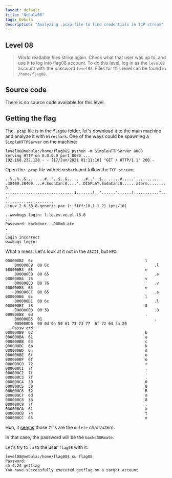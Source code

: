 ```yaml
---
layout: default
title: "Nebula08"
tags: Nebula
description: "Analyzing .pcap file to find credentials in TCP stream"
---
```



## Level 08

> World readable files strike again. Check what that user was up to, and use it to log into flag08 account. To do this level, log in as the `level08` account with the password `level08`. Files for this level can be found in `/home/flag08`.

## Source code

There is no source code available for this level.

## Getting the flag

The `.pcap` file is in the `flag08` folder, let's download it to the main machine and analyze it with `Wireshark`. One of the ways could be spawning a `SimpleHTTPServer` on the machine:
```
level08@nebula:/home/flag08$ python -m SimpleHTTPServer 8080
Serving HTTP on 0.0.0.0 port 8080 ...
192.168.232.128 - - [17/Jun/2021 01:11:10] "GET / HTTP/1.1" 200 -
```
Open the `.pcap` file with `Wireshark` and follow the `TCP stream`:

```
..%..%..&..... ..#..'..$..&..... ..#..'..$.. .....#.....'........... .38400,38400....#.SodaCan:0....'..DISPLAY.SodaCan:0......xterm.........."........!........"..".....b........b....	B.
..............................1.......!.."......"......!..........."........"..".............	..
.....................
Linux 2.6.38-8-generic-pae (::ffff:10.1.1.2) (pts/10)

..wwwbugs login: l.le.ev.ve.el.l8.8
..
Password: backdoor...00Rm8.ate
.
..
Login incorrect
wwwbugs login: 
```
What a mess. Let's look at it not in the `ASCII`, but `HEX`:
```
000000B2  6c                                                 l
    000000C9  00 6c                                              .l
000000B3  65                                                 e
    000000CB  00 65                                              .e
000000B4  76                                                 v
    000000CD  00 76                                              .v
000000B5  65                                                 e
    000000CF  00 65                                              .e
000000B6  6c                                                 l
    000000D1  00 6c                                              .l
000000B7  38                                                 8
    000000D3  00 38                                              .8
000000B8  0d                                                 .
    000000D5  01                                                 .
    000000D6  00 0d 0a 50 61 73 73 77  6f 72 64 3a 20            ...Passw ord: 
000000B9  62                                                 b
000000BA  61                                                 a
000000BB  63                                                 c
000000BC  6b                                                 k
000000BD  64                                                 d
000000BE  6f                                                 o
000000BF  6f                                                 o
000000C0  72                                                 r
000000C1  7f                                                 .
000000C2  7f                                                 .
000000C3  7f                                                 .
000000C4  30                                                 0
000000C5  30                                                 0
000000C6  52                                                 R
000000C7  6d                                                 m
000000C8  38                                                 8
000000C9  7f                                                 .
000000CA  61                                                 a
000000CB  74                                                 t
000000CC  65                                                 e
```

Huh, it [seems](https://www.asciihex.com/character/control/127/0x7F/del-delete-character) those `7f`'s are the `delete` charracters. 

In that case, the password will be the `backd00Rmate`. 

Let's try to `su` to the user `flag08` with it:
```
level08@nebula:/home/flag08$ su flag08
Password: 
sh-4.2$ getflag
You have successfully executed getflag on a target account
```
